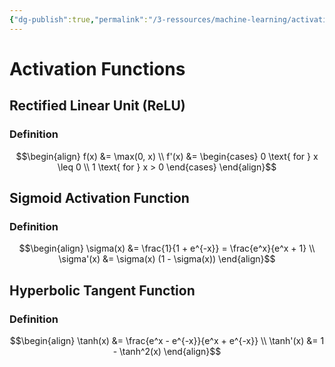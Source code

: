 ```yaml
---
{"dg-publish":true,"permalink":"/3-ressources/machine-learning/activation-functions/","tags":["machine-learning, eth/cil/theory"],"created":"","updated":""}
---
```


# Activation Functions
## Rectified Linear Unit (ReLU)
### Definition
$$\begin{align}
f(x) &= \max(0, x) \\
f'(x) &= \begin{cases}
0 \text{ for } x \leq 0 \\
1 \text{ for } x > 0
\end{cases}
\end{align}$$


## Sigmoid Activation Function
### Definition
$$\begin{align}
\sigma(x) &= \frac{1}{1 + e^{-x}} = \frac{e^x}{e^x + 1} \\
\sigma'(x) &= \sigma(x) (1 - \sigma(x))
\end{align}$$
## Hyperbolic Tangent Function
### Definition
$$\begin{align}
\tanh(x) &= \frac{e^x - e^{-x}}{e^x + e^{-x}} \\
\tanh'(x) &= 1 - \tanh^2(x)
\end{align}$$

